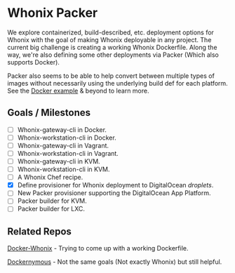 # Whonix Packer

We explore containerized, build-described, etc. deployment options for Whonix with the goal of making Whonix deployable in any project. The current big challenge is creating a working Whonix Dockerfile. Along the way, we're also defining some other deployments via Packer (Which
also supports Docker).

Packer also seems to be able to help convert between multiple types of images without necessarily using the underlying build def for each platform. See the [Docker example](https://www.packer.io/docs/builders/docker) & beyond to learn more.

## Goals / Milestones

- [ ] Whonix-gateway-cli in Docker.
- [ ] Whonix-workstation-cli in Docker.
- [ ] Whonix-gateway-cli in Vagrant.
- [ ] Whonix-workstation-cli in Vagrant.
- [ ] Whonix-gateway-cli in KVM.
- [ ] Whonix-workstation-cli in KVM.
- [ ] A Whonix Chef recipe.
- [x] Define provisioner for Whonix deployment to DigitalOcean *droplets*.
- [ ] New Packer provisioner supporting the DigitalOcean App Platform.
- [ ] Packer builder for KVM.
- [ ] Packer builder for LXC.

## Related Repos

[Docker-Whonix](https://github.com/TensorTom/Docker-Whonix) - Trying to come up with a working Dockerfile.

[Dockernymous](https://github.com/bcapptain/dockernymous) - Not the same goals (Not exactly Whonix) but still helpful.
